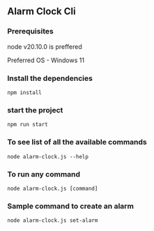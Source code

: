 ## Alarm Clock Cli

### Prerequisites

node v20.10.0 is preffered

Preferred OS - Windows 11

### Install the dependencies

```
npm install
```

### start the project

```
npm run start
```

### To see list of all the available commands

```
node alarm-clock.js --help
```

### To run any command

```
node alarm-clock.js [command]

```

### Sample command to create an alarm

```
node alarm-clock.js set-alarm
```
